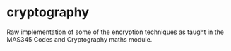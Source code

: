# cryptography
Raw implementation of some of the encryption techniques as taught in the MAS345 Codes and Cryptography maths module.
